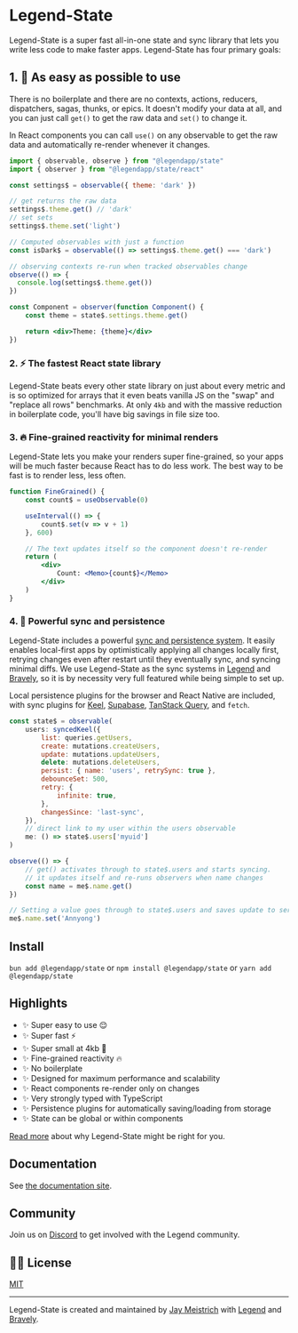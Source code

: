 # Legend-State

Legend-State is a super fast all-in-one state and sync library that lets you write less code to make faster apps. Legend-State has four primary goals:

## 1. 🦄 As easy as possible to use

There is no boilerplate and there are no contexts, actions, reducers, dispatchers, sagas, thunks, or epics. It doesn't modify your data at all, and you can just call `get()` to get the raw data and `set()` to change it.

In React components you can call `use()` on any observable to get the raw data and automatically re-render whenever it changes.

```jsx
import { observable, observe } from "@legendapp/state"
import { observer } from "@legendapp/state/react"

const settings$ = observable({ theme: 'dark' })

// get returns the raw data
settings$.theme.get() // 'dark'
// set sets
settings$.theme.set('light')

// Computed observables with just a function
const isDark$ = observable(() => settings$.theme.get() === 'dark')

// observing contexts re-run when tracked observables change
observe(() => {
  console.log(settings$.theme.get())
})

const Component = observer(function Component() {
    const theme = state$.settings.theme.get()

    return <div>Theme: {theme}</div>
})
```

### 2. ⚡️ The fastest React state library

Legend-State beats every other state library on just about every metric and is so optimized for arrays that it even beats vanilla JS on the "swap" and "replace all rows" benchmarks. At only `4kb` and with the massive reduction in boilerplate code, you'll have big savings in file size too.

### 3. 🔥 Fine-grained reactivity for minimal renders

Legend-State lets you make your renders super fine-grained, so your apps will be much faster because React has to do less work. The best way to be fast is to render less, less often.

```jsx
function FineGrained() {
    const count$ = useObservable(0)

    useInterval(() => {
        count$.set(v => v + 1)
    }, 600)

    // The text updates itself so the component doesn't re-render
    return (
        <div>
            Count: <Memo>{count$}</Memo>
        </div>
    )
}
```

### 4. 💾 Powerful sync and persistence

Legend-State includes a powerful [sync and persistence system](../../usage/persist-sync). It easily enables local-first apps by optimistically applying all changes locally first, retrying changes even after restart until they eventually sync, and syncing minimal diffs. We use Legend-State as the sync systems in [Legend](https://legendapp.com) and [Bravely](https://bravely.io), so it is by necessity very full featured while being simple to set up.

Local persistence plugins for the browser and React Native are included, with sync plugins for [Keel](https://www.keel.so), [Supabase](https://www.supabase.com), [TanStack Query](https://tanstack.com/query), and `fetch`.

```js
const state$ = observable(
    users: syncedKeel({
        list: queries.getUsers,
        create: mutations.createUsers,
        update: mutations.updateUsers,
        delete: mutations.deleteUsers,
        persist: { name: 'users', retrySync: true },
        debounceSet: 500,
        retry: {
            infinite: true,
        },
        changesSince: 'last-sync',
    }),
    // direct link to my user within the users observable
    me: () => state$.users['myuid']
)

observe(() => {
    // get() activates through to state$.users and starts syncing.
    // it updates itself and re-runs observers when name changes
    const name = me$.name.get()
})

// Setting a value goes through to state$.users and saves update to server
me$.name.set('Annyong')
```

## Install

`bun add @legendapp/state` or `npm install @legendapp/state` or `yarn add @legendapp/state`

## Highlights

- ✨ Super easy to use 😌
- ✨ Super fast ⚡️
- ✨ Super small at 4kb 🐥
- ✨ Fine-grained reactivity 🔥
- ✨ No boilerplate
- ✨ Designed for maximum performance and scalability
- ✨ React components re-render only on changes
- ✨ Very strongly typed with TypeScript
- ✨ Persistence plugins for automatically saving/loading from storage
- ✨ State can be global or within components

[Read more](https://www.legendapp.com/open-source/state/v3/intro/why/) about why Legend-State might be right for you.

## Documentation

See [the documentation site](https://www.legendapp.com/open-source/state/).

## Community

Join us on [Discord](https://discord.gg/5CBaNtADNX) to get involved with the Legend community.

## 👩‍⚖️ License

[MIT](LICENSE)

---

Legend-State is created and maintained by [Jay Meistrich](https://github.com/jmeistrich) with [Legend](https://www.legendapp.com) and [Bravely](https://www.bravely.io).
